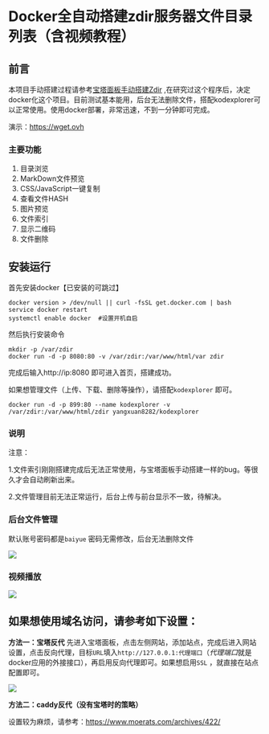 # Docker全自动搭建zdir服务器文件目录列表（含视频教程）

## 前言

本项目手动搭建过程请参考[宝塔面板手动搭建Zdir](https://baiyue.one/archives/456.html) ,在研究过这个程序后，决定docker化这个项目。目前测试基本能用，后台无法删除文件，搭配kodexplorer可以正常使用。使用docker部署，非常迅速，不到一分钟即可完成。

演示：https://wget.ovh

### 主要功能

1. 目录浏览
2. MarkDown文件预览
3. CSS/JavaScript一键复制
4. 查看文件HASH
5. 图片预览
6. 文件索引
7. 显示二维码
8. 文件删除

## 安装运行

首先安装docker【已安装的可跳过】

```
docker version > /dev/null || curl -fsSL get.docker.com | bash 
service docker restart 
systemctl enable docker  #设置开机自启
```

然后执行安装命令

```
mkdir -p /var/zdir
docker run -d -p 8080:80 -v /var/zdir:/var/www/html/var zdir
```

完成后输入http://ip:8080 即可进入首页，搭建成功。

如果想管理文件（上传、下载、删除等操作），请搭配`kodexplorer` 即可。

```
docker run -d -p 899:80 --name kodexplorer -v /var/zdir:/var/www/html/zdir yangxuan8282/kodexplorer
```

### 说明

注意：

1.文件索引刚刚搭建完成后无法正常使用，与宝塔面板手动搭建一样的bug。等很久才会自动刷新出来。

2.文件管理目前无法正常运行，后台上传与前台显示不一致，待解决。

### 后台文件管理

默认账号密码都是`baiyue` 密码无需修改，后台无法删除文件

![](https://ws4.sinaimg.cn/large/007rd8E4ly1g1hib07ktej30mo0690v8.jpg)

### 视频播放

![](https://ws3.sinaimg.cn/large/007rd8E4ly1g1hibs3l5gj30mo0fkgvz.jpg)

## 如果想使用域名访问，请参考如下设置：

**方法一：宝塔反代**
先进入宝塔面板，点击左侧网站，添加站点，完成后进入网站设置，点击反向代理，目标`URL`填入`http://127.0.0.1:代理端口`（*代理端口*就是docker应用的外接接口），再启用反向代理即可。如果想启用`SSL` ，就直接在站点配置即可。

![](https://ww1.sinaimg.cn/large/007i4MEmgy1g04u3wlh5oj30kx0htaci.jpg)

**方法二：caddy反代（没有宝塔时的策略）**

设置较为麻烦，请参考：https://www.moerats.com/archives/422/